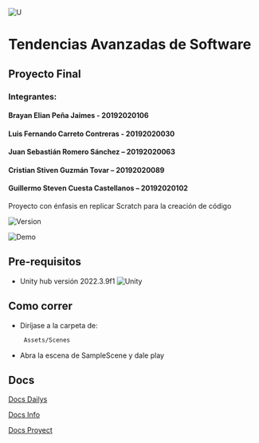 ![U](https://github.com/darkelian/Tendencias/blob/main/Assets/Images/ui/U.png)
# Tendencias Avanzadas de Software
## Proyecto Final
### Integrantes:

#### Brayan Elian Peña Jaimes - 20192020106
#### Luis Fernando Carreto Contreras - 20192020030
#### Juan Sebastián Romero Sánchez – 20192020063
#### Cristian Stiven Guzmán Tovar – 20192020089
#### Guillermo Steven Cuesta Castellanos – 20192020102


Proyecto con énfasis en replicar Scratch para la creación de código

![Version](https://img.shields.io/badge/version-1.0.0-blue)

![Demo](https://github.com/darkelian/Tendencias/blob/main/Assets/Images/ui/Menu.png)

## Pre-requisitos

- Unity hub versión 2022.3.9f1 ![Unity](https://github.com/darkelian/Tendencias/blob/main/Assets/Images/ui/unity.png)

## Como correr
- Diríjase a la carpeta de:
  ```bash
   Assets/Scenes
  ```
- Abra la escena de SampleScene y dale play

## Docs
[Docs Dailys](https://github.com/darkelian/Tendencias/blob/main/Assets/Docs/Resumen%20Dailys.pdf)

[Docs Info](https://github.com/darkelian/Tendencias/blob/main/Assets/Docs/Planeacion%20de%20la%20ejecucion%20-%20IIScratch%20-%20grupo%205.pdf)

[Docs Proyect](https://github.com/darkelian/Tendencias/blob/main/Assets/Docs/Documentacio%CC%81nScratch.docx)

